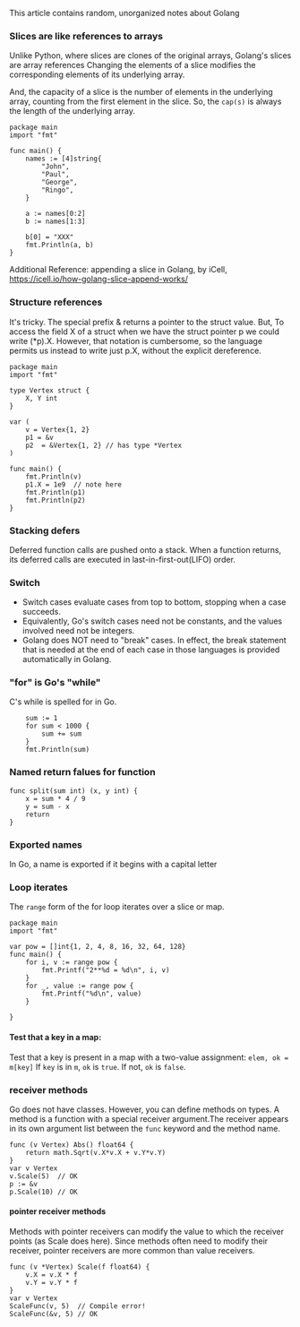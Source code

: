 This article contains random, unorganized notes about Golang

### Slices are like references to arrays
Unlike Python, where slices are clones of the original arrays, Golang's slices are array references Changing the elements of a slice modifies the corresponding elements of its underlying array.

And, the capacity of a slice is the number of elements in the underlying array, counting from the first element in the slice. So, the `cap(s)` is always the length of the underlying array.

```
package main
import "fmt"

func main() {
    names := [4]string{
        "John",
        "Paul",
        "George",
        "Ringo",
    }

    a := names[0:2]
    b := names[1:3]

    b[0] = "XXX"
    fmt.Println(a, b)
}
```
Additional Reference: appending a slice  in Golang, by iCell, https://icell.io/how-golang-slice-append-works/


### Structure references
It's tricky. The special prefix & returns a pointer to the struct value. But, To access the field X of a struct when we have the struct pointer p we could write (*p).X. However, that notation is cumbersome, so the language permits us instead to write just p.X, without the explicit dereference.

```
package main
import "fmt"

type Vertex struct {
    X, Y int
}

var (
    v = Vertex{1, 2}
    p1 = &v
    p2  = &Vertex{1, 2} // has type *Vertex
)

func main() {
    fmt.Println(v)
    p1.X = 1e9  // note here
    fmt.Println(p1)
    fmt.Println(p2)
}
```

### Stacking defers
Deferred function calls are pushed onto a stack. When a function returns, its deferred calls are executed in last-in-first-out(LIFO) order.

### Switch
* Switch cases evaluate cases from top to bottom, stopping when a case succeeds.
* Equivalently, Go's switch cases need not be constants, and the values involved need not be integers.
* Golang does NOT need to "break" cases. In effect, the break statement that is needed at the end of each case in those languages is provided automatically in Golang.

### "for" is Go's "while"
C's while is spelled for in Go.

```
    sum := 1
    for sum < 1000 {
        sum += sum
    }
    fmt.Println(sum)
```

### Named return falues for function
```
func split(sum int) (x, y int) {
    x = sum * 4 / 9
    y = sum - x
    return
}
```

### Exported names
In Go, a name is exported if it begins with a capital letter

### Loop iterates
The `range` form of the for loop iterates over a slice or map.

```
package main
import "fmt"

var pow = []int{1, 2, 4, 8, 16, 32, 64, 128}
func main() {
    for i, v := range pow {
        fmt.Printf("2**%d = %d\n", i, v)
    }
    for _, value := range pow {
        fmt.Printf("%d\n", value)
    }

}
```

#### Test that a key in a map:
Test that a key is present in a map with a two-value assignment:
```elem, ok = m[key]```
If `key` is in `m`, `ok` is `true`. If not, `ok` is `false`.

### receiver methods
Go does not have classes. However, you can define methods on types. A method is a function with a special receiver argument.The receiver appears in its own argument list between the `func` keyword and the method name.

    func (v Vertex) Abs() float64 {
        return math.Sqrt(v.X*v.X + v.Y*v.Y)
    }
    var v Vertex
    v.Scale(5)  // OK
    p := &v
    p.Scale(10) // OK

#### pointer receiver methods
Methods with pointer receivers can modify the value to which the receiver points (as Scale does here). Since methods often need to modify their receiver, pointer receivers are more common than value receivers.

    func (v *Vertex) Scale(f float64) {
        v.X = v.X * f
        v.Y = v.Y * f
    }
    var v Vertex
    ScaleFunc(v, 5)  // Compile error!
    ScaleFunc(&v, 5) // OK
